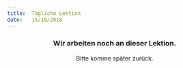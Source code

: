 ```yaml
---
title:  Tägliche Lektion
date:   15/10/2018
---
```


### <center>Wir arbeiten noch an dieser Lektion.</center>
<center>Bitte komme später zurück.</center>